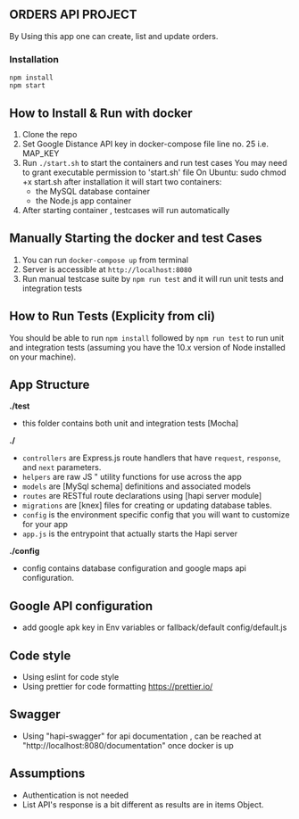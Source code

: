 ## ORDERS API PROJECT

By Using this app one can create, list and update orders.

### Installation 
``` 
npm install
npm start
```
## How to Install & Run with docker

1.  Clone the repo
2.  Set Google Distance API key in docker-compose file line no. 25 i.e. MAP_KEY
3.  Run `./start.sh` to start the containers and run test cases
    You may need to grant executable permission to 'start.sh' file
    On Ubuntu: sudo chmod +x start.sh
    after installation it will start two containers:
    - the MySQL database container
    - the Node.js app container
4.  After starting container , testcases will run automatically

## Manually Starting the docker and test Cases

1. You can run `docker-compose up` from terminal
2. Server is accessible at `http://localhost:8080`
3. Run manual testcase suite by `npm run test` and it will run unit tests and integration tests

## How to Run Tests (Explicity from cli)

 You should be able to run `npm install` followed by `npm run test` to run unit and integration tests (assuming you have the 10.x version of Node installed on your machine).

## App Structure

**./test**

- this folder contains both unit and integration tests [Mocha]

**./**

- `controllers` are Express.js route handlers that have `request`, `response`, and `next` parameters.
- `helpers` are raw JS " utility functions for use across the app
- `models` are [MySql schema] definitions and associated models
- `routes` are RESTful route declarations using [hapi server module]
- `migrations` are [knex] files for creating or updating database tables.
- `config` is the environment specific config that you will want to customize for your app
- `app.js` is the entrypoint that actually starts the Hapi server

**./config**

- config contains database configuration and google maps api configuration.

## Google API configuration ##

- add google apk key in Env variables or fallback/default config/default.js

## Code style ##
- Using eslint for code style
- Using prettier for code formatting https://prettier.io/
## Swagger ##
- Using "hapi-swagger" for api documentation , can be reached at "http://localhost:8080/documentation" once docker is up
## Assumptions ##
- Authentication is not needed
- List API's response is a bit different as results are in items Object.